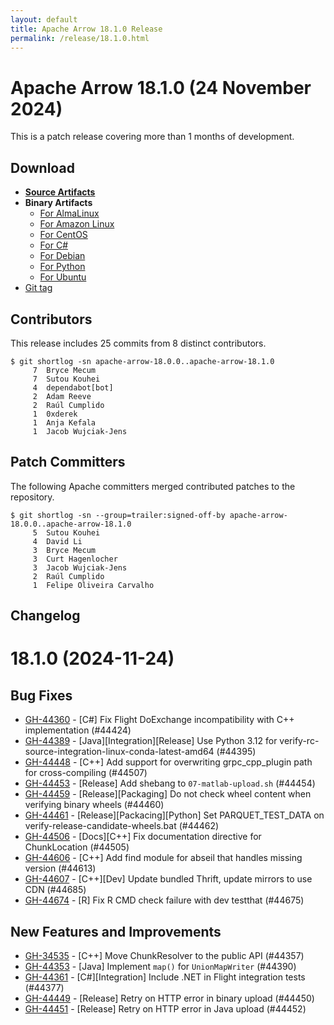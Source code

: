 ```yaml
---
layout: default
title: Apache Arrow 18.1.0 Release
permalink: /release/18.1.0.html
---
```

<!--
{% comment %}
Licensed to the Apache Software Foundation (ASF) under one or more
contributor license agreements.  See the NOTICE file distributed with
this work for additional information regarding copyright ownership.
The ASF licenses this file to you under the Apache License, Version 2.0
(the "License"); you may not use this file except in compliance with
the License.  You may obtain a copy of the License at

http://www.apache.org/licenses/LICENSE-2.0

Unless required by applicable law or agreed to in writing, software
distributed under the License is distributed on an "AS IS" BASIS,
WITHOUT WARRANTIES OR CONDITIONS OF ANY KIND, either express or implied.
See the License for the specific language governing permissions and
limitations under the License.
{% endcomment %}
-->

# Apache Arrow 18.1.0 (24 November 2024)

This is a patch release covering more than 1 months of development.

## Download

* [**Source Artifacts**][1]
* **Binary Artifacts**
  * [For AlmaLinux][2]
  * [For Amazon Linux][3]
  * [For CentOS][4]
  * [For C#][5]
  * [For Debian][6]
  * [For Python][7]
  * [For Ubuntu][8]
* [Git tag][9]

## Contributors

This release includes 25 commits from 8 distinct contributors.

```console
$ git shortlog -sn apache-arrow-18.0.0..apache-arrow-18.1.0
     7	Bryce Mecum
     7	Sutou Kouhei
     4	dependabot[bot]
     2	Adam Reeve
     2	Raúl Cumplido
     1	0xderek
     1	Anja Kefala
     1	Jacob Wujciak-Jens
```

## Patch Committers

The following Apache committers merged contributed patches to the repository.

```console
$ git shortlog -sn --group=trailer:signed-off-by apache-arrow-18.0.0..apache-arrow-18.1.0
     5	Sutou Kouhei
     4	David Li
     3	Bryce Mecum
     3	Curt Hagenlocher
     3	Jacob Wujciak-Jens
     2	Raúl Cumplido
     1	Felipe Oliveira Carvalho
```

## Changelog

# 18.1.0 (2024-11-24)

## Bug Fixes

* [GH-44360](https://github.com/apache/arrow/issues/44360) - [C#] Fix Flight DoExchange incompatibility with C++ implementation (#44424)
* [GH-44389](https://github.com/apache/arrow/issues/44389) - [Java][Integration][Release] Use Python 3.12 for verify-rc-source-integration-linux-conda-latest-amd64 (#44395)
* [GH-44448](https://github.com/apache/arrow/issues/44448) - [C++] Add support for overwriting grpc_cpp_plugin path for cross-compiling (#44507)
* [GH-44453](https://github.com/apache/arrow/issues/44453) - [Release] Add shebang to `07-matlab-upload.sh` (#44454)
* [GH-44459](https://github.com/apache/arrow/issues/44459) - [Release][Packaging] Do not check wheel content when verifying binary wheels (#44460)
* [GH-44461](https://github.com/apache/arrow/issues/44461) - [Release][Packacing][Python] Set PARQUET_TEST_DATA on verify-release-candidate-wheels.bat (#44462)
* [GH-44506](https://github.com/apache/arrow/issues/44506) - [Docs][C++] Fix documentation directive for ChunkLocation (#44505)
* [GH-44606](https://github.com/apache/arrow/issues/44606) - [C++] Add find module for abseil that handles missing version (#44613)
* [GH-44607](https://github.com/apache/arrow/issues/44607) - [C++][Dev] Update bundled Thrift, update mirrors to use CDN (#44685)
* [GH-44674](https://github.com/apache/arrow/issues/44674) - [R] Fix R CMD check failure with dev testthat (#44675)


## New Features and Improvements

* [GH-34535](https://github.com/apache/arrow/issues/34535) - [C++] Move ChunkResolver to the public API (#44357)
* [GH-44353](https://github.com/apache/arrow/issues/44353) - [Java] Implement `map()` for `UnionMapWriter` (#44390)
* [GH-44361](https://github.com/apache/arrow/issues/44361) - [C#][Integration] Include .NET in Flight integration tests (#44377)
* [GH-44449](https://github.com/apache/arrow/issues/44449) - [Release] Retry on HTTP error in binary upload (#44450)
* [GH-44451](https://github.com/apache/arrow/issues/44451) - [Release] Retry on HTTP error in Java upload (#44452)

[1]: https://www.apache.org/dyn/closer.lua/arrow/arrow-18.1.0/
[2]: https://apache.jfrog.io/artifactory/arrow/almalinux/
[3]: https://apache.jfrog.io/artifactory/arrow/amazon-linux/
[4]: https://apache.jfrog.io/artifactory/arrow/centos/
[5]: https://apache.jfrog.io/artifactory/arrow/nuget/
[6]: https://apache.jfrog.io/artifactory/arrow/debian/
[7]: https://apache.jfrog.io/artifactory/arrow/python/18.1.0/
[8]: https://apache.jfrog.io/artifactory/arrow/ubuntu/
[9]: https://github.com/apache/arrow/releases/tag/apache-arrow-18.1.0
